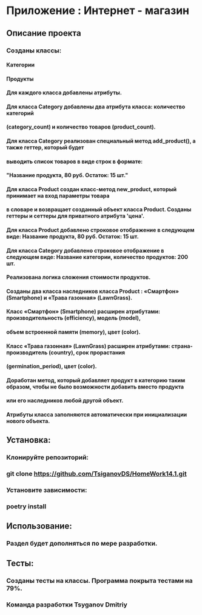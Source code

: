 # Приложение : Интернет - магазин
## Описание проекта
### Созданы классы:
#### Категории
#### Продукты
#### Для каждого класса добавлены атрибуты.
#### Для класса Category добавлены два атрибута класса: количество категорий
#### (category_count) и количество товаров (product_count).
#### Для класса Category реализован специальный метод add_product(), а также геттер, который будет
#### выводить список товаров в виде строк в формате:
#### "Название продукта, 80 руб. Остаток: 15 шт."
#### Для класса Product  создан класс-метод new_product, который принимает на вход параметры товара 
#### в словаре и возвращает созданный объект класса Product. Созданы геттеры и сеттеры для приватного атрибута 'цена'.
#### Для класса Product добавлено строковое отображение в следующем виде: Название продукта, 80 руб. Остаток: 15 шт.
#### Для класса Category добавлено строковое отображение в следующем виде: Название категории, количество продуктов: 200 шт.
#### Реализована логика сложения стоимости продуктов.
#### Созданы два класса наследников класса Product : «Смартфон» (Smartphone) и «Трава газонная» (LawnGrass).
#### Класс «Смартфон» (Smartphone) расширен атрибутами: производительность (efficiency), модель (model), 
#### объем встроенной памяти (memory), цвет (color).
#### Класс «Трава газонная» (LawnGrass) расширен атрибутами: страна-производитель (country), срок прорастания 
#### (germination_period), цвет (color).
#### Доработан метод, который добавляет продукт в категорию таким образом, чтобы не было возможности добавить вместо продукта 
#### или его наследников любой другой объект.
#### Атрибуты класса заполняются автоматически при инициализации нового объекта.
## Установка:
### Клонируйте репозиторий:
### git clone https://github.com/TsiganovDS/HomeWork14.1.git
### Установите зависимости:
### poetry install
## Использование:
### Раздел будет дополняться по мере разработки.
## Тесты:
### Созданы тесты на классы. Программа покрыта тестами на 79%.
### Команда разработки Tsyganov Dmitriy 
